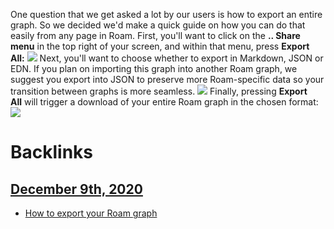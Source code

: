 One question that we get asked a lot by our users is how to export an entire graph. So we decided we'd make a quick guide on how you can do that easily from any page in Roam.
First, you'll want to click on the **.. Share menu** in the top right of your screen, and within that menu, press **Export All:**
![](https://s3.amazonaws.com/cdn.freshdesk.com/data/helpdesk/attachments/production/64001263465/original/L_-Ps1LM_TfF7zG0JeyqLf5toyVtf55NxQ.png?1595899123)
Next, you'll want to choose whether to export in Markdown, JSON or EDN. If you plan on importing this graph into another Roam graph, we suggest you export into JSON to preserve more Roam-specific data so your transition between graphs is more seamless.
![](https://firebasestorage.googleapis.com/v0/b/firescript-577a2.appspot.com/o/imgs%2Fapp%2Fhelp%2FiWawTylV2w.png?alt=media&token=53d5ef90-6f43-424c-9bde-9b315288074b)
Finally, pressing **Export All** will trigger a download of your entire Roam graph in the chosen format:
![](https://s3.amazonaws.com/cdn.freshdesk.com/data/helpdesk/attachments/production/64001263502/original/uK7NxKvvMF4r5Ef-CM5u6ADMeINx624GjA.png?1595899254)

# Backlinks
## [December 9th, 2020](<December 9th, 2020.md>)
- [How to export your Roam graph](<How to export your Roam graph.md>)

